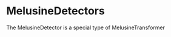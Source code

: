 # MelusineDetectors

The MelusineDetector is a special type of MelusineTransformer


[//]: # (```Python)

[//]: # ({!../../src/melusine_core/docs/MelusineDetectors/tutorial001.py!})

[//]: # (```)
